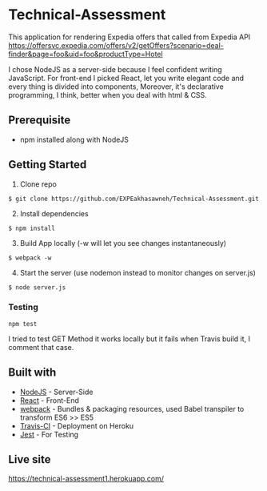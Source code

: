 # Technical-Assessment

This application for rendering Expedia offers that called from Expedia API https://offersvc.expedia.com/offers/v2/getOffers?scenario=deal-finder&page=foo&uid=foo&productType=Hotel

I chose NodeJS as a server-side because I feel confident writing JavaScript. For front-end I picked React, let you write elegant code and every thing is divided into components, Moreover, it's declarative programming, I think, better when you deal with html & CSS. 

## Prerequisite

* npm installed along with NodeJS

## Getting Started

1. Clone repo

```console
$ git clone https://github.com/EXPEakhasawneh/Technical-Assessment.git
```

2. Install dependencies

```console
$ npm install
```

3. Build App locally (-w will let you see changes instantaneously)

```console
$ webpack -w
```

4. Start the server (use nodemon instead to monitor changes on server.js)

```console
$ node server.js
```

### Testing

```console
npm test
```

I tried to test GET Method it works locally but it fails when Travis build it, I comment that case.

## Built with

* [NodeJS](https://github.com/nodejs) - Server-Side
* [React](https://github.com/facebook/react) - Front-End
* [webpack](https://github.com/webpack) - Bundles & packaging resources, used Babel transpiler to transform ES6 >> ES5
* [Travis-CI](https://github.com/travis-ci) - Deployment on Heroku
* [Jest](https://github.com/facebook/jest) - For Testing

## Live site

https://technical-assessment1.herokuapp.com/
